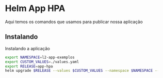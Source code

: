 # Helm App HPA

Aqui temos os comandos que usamos para publicar nossa aplicação

## Instalando

Instalando a aplicação

```bash
export NAMESPACE=l2-app-exemplos
export CUSTOM_VALUES=./values.yaml
export RELEASE=app-hpa
helm upgrade $RELEASE --values $CUSTOM_VALUES --namespace $NAMESPACE --create-namespace --install .
```
